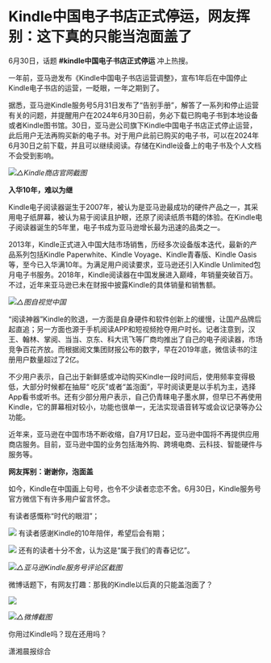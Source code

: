 

# Kindle中国电子书店正式停运，网友挥别：这下真的只能当泡面盖了

6月30日，话题 **#kindle中国电子书店正式停运** 冲上热搜。

一年前，亚马逊发布《Kindle中国电子书店运营调整》，宣布1年后在中国停止Kindle电子书店的运营，一眨眼，一年之期到了。

据悉，亚马逊Kindle服务号5月31日发布了“告别手册”，解答了一系列和停止运营有关的问题，并提醒用户在2024年6月30日前，务必下载已购电子书到本地设备或者Kindle图书馆。30日，亚马逊公司旗下Kindle中国电子书店正式停止运营，此后用户无法再购买新的电子书。对于用户此前已购买的电子书，可以在2024年6月30日之前下载，并且可以继续阅读。存储在Kindle设备上的电子书及个人文档不会受到影响。

![](https://inews.gtimg.com/om_bt/Ohz1raXwt4loPpvgztwMCaoQK6Czg3bi5gLxmGT013i3UAA/1000)_△Kindle商店官网截图_

**入华10年，难以为继**

Kindle电子阅读器诞生于2007年，被认为是亚马逊最成功的硬件产品之一，其采用电子纸屏幕，被认为易于阅读且护眼，还原了阅读纸质书籍的体验。在Kindle电子阅读器诞生的5年里，电子书成为亚马逊增长最为迅速的品类之一。

2013年，Kindle正式进入中国大陆市场销售，历经多次设备版本迭代，最新的产品系列包括Kindle Paperwhite、Kindle
Voyage、Kindle青春版、Kindle Oasis等，至今已入华满10年。为满足用户阅读要求，亚马逊还引入Kindle
Unlimited包月电子书服务。2018年，Kindle阅读器在中国发展进入巅峰，年销量突破百万。不过，近年来亚马逊已未在财报中披露Kindle的具体销量和销售额。

![](https://inews.gtimg.com/om_bt/O4e059p01yueXqh37AIG6PhaPcHe9s-L0uR9OhzppoDw4AA/1000)_△图自视觉中国_

“阅读神器”Kindle的败退，一方面是自身硬件和软件创新上的缓慢，让国产品牌后起直追；另一方面也源于手机阅读APP和短视频抢夺用户时长。记者注意到，汉王、翰林、掌阅、当当、京东、科大讯飞等厂商均推出了自己的电子阅读器，市场竞争百花齐放。而根据阅文集团财报公布的数字，早在2019年底，微信读书的注册用户数量超过了2亿。

不少用户表示，自己出于新鲜感或冲动购买Kindle一段时间后，使用频率变得极低，大部分时候都在抽屉“
吃灰”或者“盖泡面”，平时阅读更是以手机为主，选择App看书或听书。还有少部分用户表示，自己仍青睐电子墨水屏，但早已不再使用Kindle，它的屏幕相对较小，功能也很单一，无法实现语音转写或会议记录等办公功能。

近年来，亚马逊在中国市场不断收缩，自7月17日起，亚马逊中国将不再提供应用商店服务。目前，亚马逊中国的业务包括海外购、跨境电商、云科技、智能硬件与服务等。

**网友挥别：谢谢你，泡面盖**

如今，Kindle在中国画上句号，也令不少读者恋恋不舍。6月30日，Kindle服务号官方微信下有许多用户留言怀念。

有读者感慨称“时代的眼泪”；

![](https://inews.gtimg.com/om_bt/OaCVFutyyMOP814mfah2qppkrjr-1a8SVMuNP3mufG0xMAA/1000)
有读者感谢Kindle的10年陪伴，希望后会有期；

![](https://inews.gtimg.com/om_bt/OOPqPN1XAB7ffLKVPdSDBQnERphI3TiJVTwPf-Jbt_6_0AA/1000)
还有的读者十分不舍，认为这是“属于我们的青春记忆”。

![](https://inews.gtimg.com/om_bt/OuYgvxwlmfk5nS85ZqX9CACeSdxOAV25nmkKGAQ8xJ2Z4AA/1000)_△亚马逊Kindle服务号评论区截图_

微博话题下，有网友打趣：那我的Kindle以后真的只能盖泡面了？

![](https://inews.gtimg.com/om_bt/OyLtfoYzCn_d-usBHNbxeAgJD2ZSdbVC9Dd8BLG8YaXo8AA/1000)

![](https://inews.gtimg.com/om_bt/ORnJ88jOW8KHYrfBGm-18elBa6FDC36Ni09mBYQlSxN9IAA/1000)_△微博截图_

你用过Kindle吗？现在还用吗？

潇湘晨报综合

